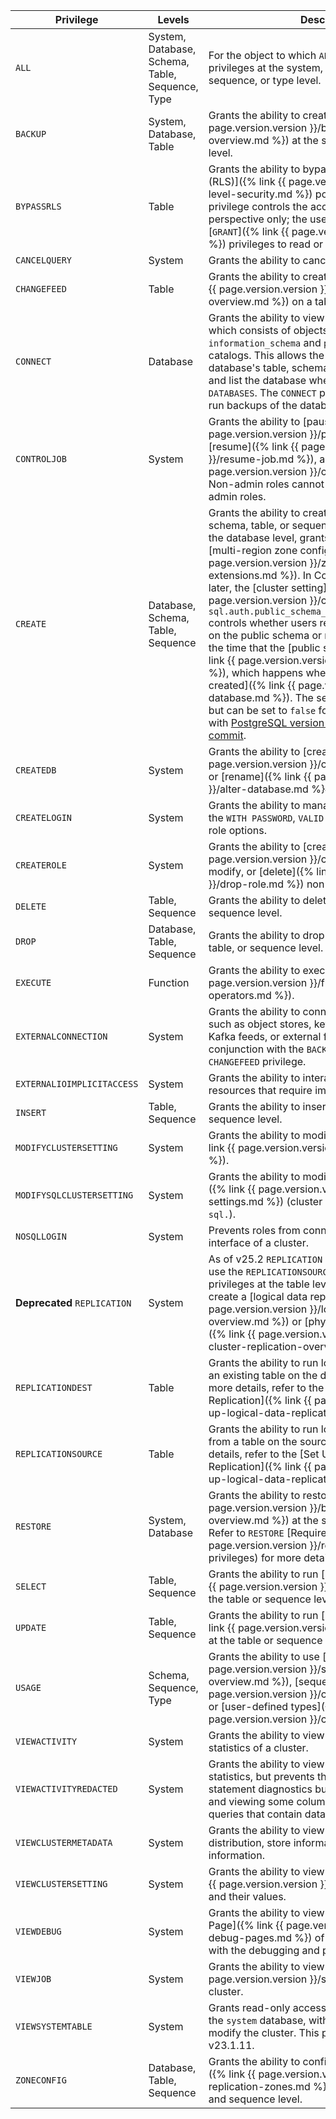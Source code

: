 Privilege | Levels | Description
----------|--------|------------
`ALL` | System, Database, Schema, Table, Sequence, Type | For the object to which `ALL` is applied, grants all privileges at the system, database, schema, table, sequence, or type level.
`BACKUP` | System, Database, Table | Grants the ability to create [backups]({% link {{ page.version.version }}/backup-and-restore-overview.md %}) at the system, database, or table level.
<a name="bypassrls"></a> `BYPASSRLS` | Table | Grants the ability to bypass [row-level security (RLS)]({% link {{ page.version.version }}/row-level-security.md %}) policies on a table. This privilege controls the access from an RLS perspective only; the user also needs sufficient [`GRANT`]({% link {{ page.version.version }}/grant.md %}) privileges to read or write to the table.
`CANCELQUERY` | System | Grants the ability to cancel queries.
`CHANGEFEED` | Table | Grants the ability to create [changefeeds]({% link {{ page.version.version }}/change-data-capture-overview.md %}) on a table.
<a id="connect"></a>`CONNECT` | Database | Grants the ability to view a database's metadata, which consists of objects in a database's `information_schema` and `pg_catalog` system catalogs. This allows the role to view the database's table, schemas, user-defined types, and list the database when running `SHOW DATABASES`. The `CONNECT` privilege is also required to run backups of the database.
`CONTROLJOB` | System | Grants the ability to [pause]({% link {{ page.version.version }}/pause-job.md %}), [resume]({% link {{ page.version.version }}/resume-job.md %}), and [cancel]({% link {{ page.version.version }}/cancel-job.md %}) jobs. Non-admin roles cannot control jobs created by admin roles.
`CREATE` | Database, Schema, Table, Sequence | Grants the ability to create objects at the database, schema, table, or sequence level. When applied at the database level, grants the ability to configure [multi-region zone configs]({% link {{ page.version.version }}/zone-config-extensions.md %}). In CockroachDB v23.2 and later, the [cluster setting]({% link {{ page.version.version }}/cluster-settings.md %}) `sql.auth.public_schema_create_privilege.enabled` controls whether users receive `CREATE` privileges on the public schema or not. The setting applies at the time that the [public schema is created]({% link {{ page.version.version }}/create-schema.md %}), which happens whenever [a database is created]({% link {{ page.version.version }}/create-database.md %}). The setting is `true` by default, but can be set to `false` for increased compatibility with [PostgreSQL version 15](https://www.postgresql.org/about/news/postgresql-15-released-2526/) as described in [this commit](https://git.postgresql.org/gitweb/?p=postgresql.git;a=commitdiff;h=b073c3ccd06e4cb845e121387a43faa8c68a7b62).
`CREATEDB` | System | Grants the ability to [create]({% link {{ page.version.version }}/create-database.md %}) or [rename]({% link {{ page.version.version }}/alter-database.md %}#rename-to) a database.
`CREATELOGIN` | System | Grants the ability to manage authentication using the `WITH PASSWORD`, `VALID UNTIL`, and `LOGIN`/`NOLOGIN` role options.
`CREATEROLE` | System | Grants the ability to [create]({% link {{ page.version.version }}/create-role.md %}), modify, or [delete]({% link {{ page.version.version }}/drop-role.md %}) non-admin roles.
`DELETE` | Table, Sequence | Grants the ability to delete objects at the table or sequence level.
`DROP` | Database, Table, Sequence | Grants the ability to drop objects at the database, table, or sequence level.
`EXECUTE` | Function | Grants the ability to execute [functions]({% link {{ page.version.version }}/functions-and-operators.md %}).
`EXTERNALCONNECTION` | System | Grants the ability to connect to external systems such as object stores, key management systems, Kafka feeds, or external file systems. Often used in conjunction with the `BACKUP`, `RESTORE`, and `CHANGEFEED` privilege.
`EXTERNALIOIMPLICITACCESS` | System | Grants the ability to interact with external resources that require implicit access.
`INSERT` | Table, Sequence | Grants the ability to insert objects at the table or sequence level.
<a id="modifyclustersetting"></a>`MODIFYCLUSTERSETTING` | System | Grants the ability to modify [cluster settings]({% link {{ page.version.version }}/cluster-settings.md %}).
`MODIFYSQLCLUSTERSETTING` | System | Grants the ability to modify SQL [cluster settings]({% link {{ page.version.version }}/cluster-settings.md %}) (cluster settings prefixed with `sql.`).
`NOSQLLOGIN` | System | Prevents roles from connecting to the SQL interface of a cluster.
**Deprecated** `REPLICATION` | System | As of v25.2 `REPLICATION` is **deprecated**. Instead, use the `REPLICATIONSOURCE` and `REPLICATIONDEST` privileges at the table level. Grants the ability to create a [logical data replication]({% link {{ page.version.version }}/logical-data-replication-overview.md %}) or [physical cluster replication]({% link {{ page.version.version }}/physical-cluster-replication-overview.md %}) stream.
<a id="replicationdest"></a>`REPLICATIONDEST` | Table | Grants the ability to run logical data replication into an existing table on the destination cluster. For more details, refer to the [Set Up Logical Data Replication]({% link {{ page.version.version }}/set-up-logical-data-replication.md %}) tutorial.
<a id="replicationsource"></a>`REPLICATIONSOURCE` | Table | Grants the ability to run logical data replication from a table on the source cluster. For more details, refer to the [Set Up Logical Data Replication]({% link {{ page.version.version }}/set-up-logical-data-replication.md %}) tutorial.
`RESTORE` | System, Database | Grants the ability to restore [backups]({% link {{ page.version.version }}/backup-and-restore-overview.md %}) at the system or database level. Refer to `RESTORE` [Required privileges]({% link {{ page.version.version }}/restore.md %}#required-privileges) for more details.
`SELECT` | Table, Sequence | Grants the ability to run [selection queries]({% link {{ page.version.version }}/query-data.md %}) at the table or sequence level.
`UPDATE` | Table, Sequence | Grants the ability to run [update statements]({% link {{ page.version.version }}/update-data.md %}) at the table or sequence level.
`USAGE` | Schema, Sequence, Type | Grants the ability to use [schemas]({% link {{ page.version.version }}/schema-design-overview.md %}), [sequences]({% link {{ page.version.version }}/create-sequence.md %}), or [user-defined types]({% link {{ page.version.version }}/create-type.md %}).
<a id="viewactivity"></a>`VIEWACTIVITY` | System | Grants the ability to view other user's activity statistics of a cluster.
<a id="viewactivityredacted"></a>`VIEWACTIVITYREDACTED` | System | Grants the ability to view other user's activity statistics, but prevents the role from accessing the statement diagnostics bundle in the DB Console, and viewing some columns in introspection queries that contain data about the cluster.
<a id="viewclustermetadata"></a>`VIEWCLUSTERMETADATA` | System | Grants the ability to view range information, data distribution, store information, and Raft information.
<a id="viewclustersetting"></a>`VIEWCLUSTERSETTING` | System | Grants the ability to view [cluster settings]({% link {{ page.version.version }}/cluster-settings.md %}) and their values.
<a id="viewdebug"></a>`VIEWDEBUG` | System | Grants the ability to view the [Advanced Debug Page]({% link {{ page.version.version }}/ui-debug-pages.md %}) of the DB Console and work with the debugging and profiling endpoints.
<a id="viewjob"></a>`VIEWJOB` | System | Grants the ability to view [jobs]({% link {{ page.version.version }}/show-jobs.md %}) on the cluster.
`VIEWSYSTEMTABLE` | System | Grants read-only access (`SELECT`) on all tables in the `system` database, without granting the ability to modify the cluster. This privilege was introduced in v23.1.11.
`ZONECONFIG` | Database, Table, Sequence | Grants the ability to configure [replication zones]({% link {{ page.version.version }}/configure-replication-zones.md %}) at the database, table, and sequence level.
